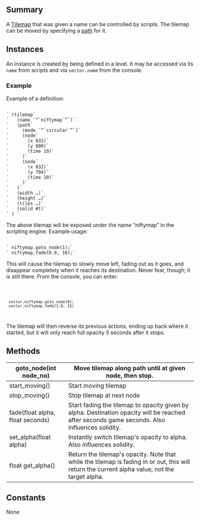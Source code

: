 Summary
-------

A [Tilemap](Tilemap "wikilink") that was given a name can be controlled by scripts. The tilemap can be moved by specifying a [path](ScriptingPath "wikilink") for it.

Instances
---------

An instance is created by being defined in a level. It may be accessed via its `name` from scripts and via `sector.`*`name`* from the console.

### Example

Example of a definition:

<code>
` (tilemap`
`   (name `“`niftymap`”`)`
`   (path`
`     (mode `“`circular`”`)`
`     (node`
`       (x 832)`
`       (y 800)`
`       (time 10)`
`     )`
`     (node`
`       (x 832)`
`       (y 704)`
`       (time 10)`
`     )`
`   )`
`   (width …)`
`   (height …)`
`   (tiles …)`
`   (solid #t)`
` ) `
</code>

The above tilemap will be exposed under the name “niftymap” in the scripting engine. Example usage:

<code>
` niftymap.goto_node(1);`
` niftymap.fade(0.0, 10);`
</code>

This will cause the tilemap to slowly move left, fading out as it goes, and disappear completely when it reaches its destination. Never fear, though; it is still there. From the console, you can enter:

<code>

` sector.niftymap.goto_node(0);`
` sector.niftymap.fade(1.0, 15)`

</code> The tilemap will then reverse its previous actions, ending up back where it started, but it will only reach full opacity 5 seconds after it stops.

Methods
-------

| goto\_node(int node\_no)         | Move tilemap along path until at given node, then stop.                                                                                        |
|----------------------------------|------------------------------------------------------------------------------------------------------------------------------------------------|
| start\_moving()                  | Start moving tilemap                                                                                                                           |
| stop\_moving()                   | Stop tilemap at next node                                                                                                                      |
| fade(float alpha, float seconds) | Start fading the tilemap to opacity given by alpha. Destination opacity will be reached after seconds game seconds. Also influences solidity.  |
| set\_alpha(float alpha)          | Instantly switch tilemap's opacity to alpha. Also influences solidity.                                                                         |
| float get\_alpha()               | Return the tilemap's opacity. Note that while the tilemap is fading in or out, this will return the current alpha value, not the target alpha. |

Constants
---------

None
